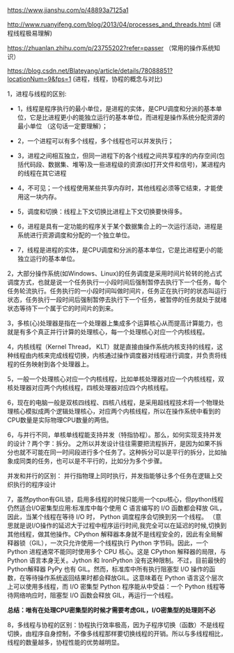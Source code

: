 https://www.jianshu.com/p/48893a7125a1

http://www.ruanyifeng.com/blog/2013/04/processes_and_threads.html (进程线程极易理解)

https://zhuanlan.zhihu.com/p/23755202?refer=passer （常用的操作系统知识）

https://blog.csdn.net/Blateyang/article/details/78088851?locationNum=9&fps=1 (进程，线程，协程的概念与对比)


1，进程与线程的区别:
* 1，线程是程序执行的最小单位，是进程的实体，是CPU调度和分派的基本单位，它是比进程更小的能独立运行的基本单位，而进程是操作系统分配资源的最小单位 （这句话一定要理解）；
* 2，一个进程可以有多个线程，多个线程也可以并发执行；

* 3，进程之间相互独立，但同一进程下的各个线程之间共享程序的内存空间(包括代码段、数据集、堆等)及一些进程级的资源(如打开文件和信号)，某进程内的线程在其它进程
* 4，不可见；一个线程使用某些共享内存时，其他线程必须等它结束，才能使用这一块内存。
* 5，调度和切换：线程上下文切换比进程上下文切换要快得多。
* 6，进程是具有一定功能的程序关于某个数据集合上的一次运行活动，进程是系统进行资源调度和分配的一个独立单位。
* 7，线程是进程的实体，是CPU调度和分派的基本单位，它是比进程更小的能独立运行的基本单位。

2，大部分操作系统(如Windows、Linux)的任务调度是采用时间片轮转的抢占式调度方式，也就是说一个任务执行一小段时间后强制暂停去执行下一个任务，每个任务轮流执行。任务执行的一小段时间叫做时间片，任务正在执行时的状态叫运行状态，任务执行一段时间后强制暂停去执行下一个任务，被暂停的任务就处于就绪状态等待下一个属于它的时间片的到来。

3，多核(心)处理器是指在一个处理器上集成多个运算核心从而提高计算能力，也就是有多个真正并行计算的处理核心，每一个处理核心对应一个内核线程。

4，内核线程（Kernel Thread， KLT）就是直接由操作系统内核支持的线程，这种线程由内核来完成线程切换，内核通过操作调度器对线程进行调度，并负责将线程的任务映射到各个处理器上。

5，一般一个处理核心对应一个内核线程，比如单核处理器对应一个内核线程，双核处理器对应两个内核线程，四核处理器对应四个内核线程。

6，现在的电脑一般是双核四线程、四核八线程，是采用超线程技术将一个物理处理核心模拟成两个逻辑处理核心，对应两个内核线程，所以在操作系统中看到的CPU数量是实际物理CPU数量的两倍。

6，与并行不同，单核单线程能支持并发（特指协程）。那么，如何实现支持并发的设计？两个字：拆分。
之所以并发设计往往需要把流程拆开，是因为如果不拆分也就不可能在同一时间段进行多个任务了。这种拆分可以是平行的拆分，比如抽象成同类的任务，也可以是不平行的，比如分为多个步骤。

并发和并行的区别：
并行指物理上同时执行，并发指能够让多个任务在逻辑上交织执行的程序设计

7，虽然python有GIL锁，启用多线程的时候只能用一个cpu核心，但python线程仍然适合I/O密集型应用:标准库中每个使用 C 语言编写的 I/O 函数都会释放 GIL，因此，当某个线程在等待 I/O 时， Python 调度程序会切换到另一个线程。 （意思就是说I/O操作的延迟大于过程中程序运行时间,我完全可以在延迟的时候,切换到其他线程，做其他操作。CPython 解释器本身就不是线程安全的，因此有全局解释器锁（GIL），一次只允许使用一个线程执行 Python 字节码。因此，一个 Python 进程通常不能同时使用多个 CPU 核心。这是 CPython 解释器的局限，与 Python 语言本身无关。Jython 和 IronPython 没有这种限制。不过，目前最快的 Python解释器 PyPy 也有 GIL。然而，标准库中所有执行阻塞型 I/O 操作的函数，在等待操作系统返回结果时都会释放GIL。这意味着在 Python 语言这个层次上可以使用多线程，而 I/O 密集型 Python 程序能从中受益：一个 Python 线程等待网络响应时，阻塞型 I/O 函数会释放 GIL，再运行一个线程。

**总结：唯有在处理CPU密集型的时候才需要考虑GIL，I/O密集型的处理则不必**

8，多线程与协程的区别：协程执行效率极高，因为子程序切换（函数）不是线程切换，由程序自身控制，不像多线程那样要切换线程的开销。所以与多线程相比，线程的数量越多，协程性能的优势越明显。
